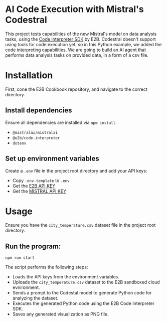 # AI Code Execution with Mistral's Codestral

This project tests capabilities of the new Mistral's model on data analysis tasks, using the [Code Interpreter SDK](https://github.com/e2b-dev/code-interpreter) by E2B. Codestral doesn't support using tools for code execution yet, so in this Python example, we added the code interpreting capabilities. We are going to build an AI agent that performs data analysis tasks on provided data, in a form of a csv file.


# Installation

First, cone the E2B Cookbook repository, and navigate to the correct directory.


## Install dependencies

Ensure all dependencies are installed via `npm install`.

- `@mistralai/mistralai`
- `@e2b/code-interpreter`
- `dotenv`


## Set up environment variables

Create a `.env` file in the project root directory and add your API keys:

- Copy `.env.template`   to `.env`
- Get the [E2B API KEY](https://e2b.dev/docs/getting-started/api-key)
- Get the [MISTRAL API KEY](https://console.mistral.ai/api-keys/)

# Usage

Ensure you have the `city_temperature.csv` dataset file in the project root directory.


## Run the program:

    npm run start


The script performs the following steps:
    
- Loads the API keys from the environment variables.
- Uploads the `city_temperature.csv` dataset to the E2B sandboxed cloud evnironment.
- Sends a prompt to the Codestal model to generate Python code for analyzing the dataset.
- Executes the generated Python code using the E2B Code Interpreter SDK.
- Saves any generated visualization as PNG file.